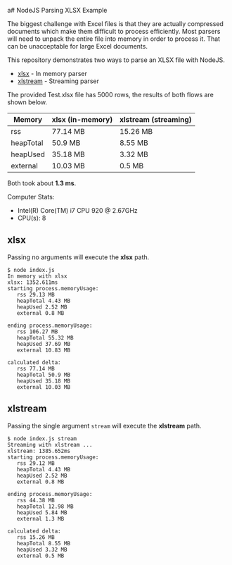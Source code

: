 a# NodeJS Parsing XLSX Example

The biggest challenge with Excel files is that they are actually compressed documents which make them difficult to process efficiently. Most parsers will need to unpack the entire file into memory in order to process it. That can be unacceptable for large Excel documents. 

This repository demonstrates two ways to parse an XLSX file with NodeJS. 

* [xlsx](https://www.npmjs.com/package/xlsx) - In memory parser
* [xlstream](https://www.npmjs.com/package/xlstream) - Streaming parser

The provided Test.xlsx file has 5000 rows, the results of both flows are shown below. 

| Memory | xlsx (in-memory) | xlstream (streaming) | 
| --- | --- | --- |
| rss | 77.14 MB | 15.26 MB |
| heapTotal | 50.9 MB | 8.55 MB |
| heapUsed | 35.18 MB | 3.32 MB |
| external | 10.03 MB | 0.5 MB |

Both took about **1.3 ms**. 

Computer Stats: 
* Intel(R) Core(TM) i7 CPU 920  @ 2.67GHz
* CPU(s): 8

## xlsx

Passing no arguments will execute the **xlsx** path.

```
$ node index.js 
In memory with xlsx
xlsx: 1352.611ms
starting process.memoryUsage:
   rss 29.13 MB
   heapTotal 4.43 MB
   heapUsed 2.52 MB
   external 0.8 MB

ending process.memoryUsage:
   rss 106.27 MB
   heapTotal 55.32 MB
   heapUsed 37.69 MB
   external 10.83 MB

calculated delta:
   rss 77.14 MB
   heapTotal 50.9 MB
   heapUsed 35.18 MB
   external 10.03 MB
```

## xlstream

Passing the single argument `stream` will execute the **xlstream** path.

```
$ node index.js stream
Streaming with xlstream ...
xlstream: 1385.652ms
starting process.memoryUsage:
   rss 29.12 MB
   heapTotal 4.43 MB
   heapUsed 2.52 MB
   external 0.8 MB

ending process.memoryUsage:
   rss 44.38 MB
   heapTotal 12.98 MB
   heapUsed 5.84 MB
   external 1.3 MB

calculated delta:
   rss 15.26 MB
   heapTotal 8.55 MB
   heapUsed 3.32 MB
   external 0.5 MB
```
